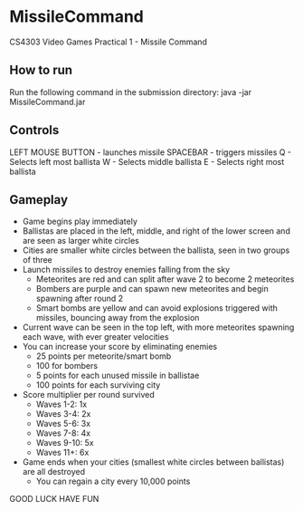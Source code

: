 # MissileCommand
CS4303 Video Games Practical 1 - Missile Command

## How to run
Run the following command in the submission directory:
java -jar MissileCommand.jar

## Controls
LEFT MOUSE BUTTON - launches missile
SPACEBAR          - triggers missiles
Q                 - Selects left most ballista
W                 - Selects middle ballista
E                 - Selects right most ballista

## Gameplay
- Game begins play immediately
- Ballistas are placed in the left, middle, and right of the lower screen and are seen as larger white circles
- Cities are smaller white circles between the ballista, seen in two groups of three
- Launch missiles to destroy enemies falling from the sky
    - Meteorites are red and can split after wave 2 to become 2 meteorites
    - Bombers are purple and can spawn new meteorites and begin spawning after round 2
    - Smart bombs are yellow and can avoid explosions triggered with missiles, bouncing away from the explosion
- Current wave can be seen in the top left, with more meteorites spawning each wave, with ever greater velocities
- You can increase your score by eliminating enemies
    - 25 points per meteorite/smart bomb
    - 100 for bombers
    - 5 points for each unused missile in ballistae
    - 100 points for each surviving city
- Score multiplier per round survived
    - Waves 1-2: 1x
    - Waves 3-4: 2x
    - Waves 5-6: 3x
    - Waves 7-8: 4x
    - Waves 9-10: 5x
    - Waves 11+: 6x
- Game ends when your cities (smallest white circles between ballistas) are all destroyed
    - You can regain a city every 10,000 points

GOOD LUCK HAVE FUN
